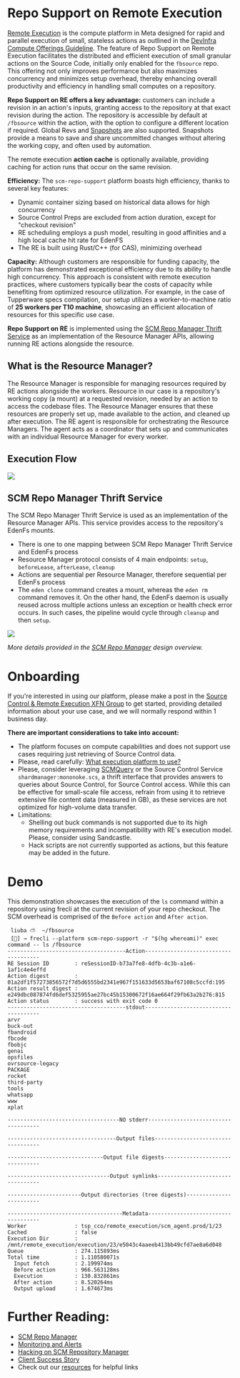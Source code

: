 # Repo Support on Remote Execution

[Remote Execution](https://www.internalfb.com/wiki/Remote_Execution/) is the compute platform in Meta designed for rapid and parallel execution of small, stateless actions as outlined in the [DevInfra Compute Offerings Guideline](https://www.internalfb.com/wiki/DevInfra_Compute_offerings/What_execution_platform_to_use/).
The feature of Repo Support on Remote Execution facilitates the distributed and efficient execution of small granular actions on the Source Code, initially only enabled for the `fbsource` repo.
This offering not only improves performance but also maximizes concurrency and minimizes setup overhead, thereby enhancing overall productivity and efficiency in handling small computes on a repository.

**Repo Support on RE offers a key advantage:** customers can include a revision in an action's inputs, granting access to the repository at that exact revision during the action.
The repository is accessible by default at `/fbsource` within the action, with the option to configure a different location if required. Global Revs and [Snapshots](https://www.internalfb.com/wiki/Source_Control/Admin/Snapshots/) are also supported.
Snapshots provide a means to save and share uncommitted changes without altering the working copy, and often used by automation.

The remote execution **action cache** is optionally available, providing caching for action runs that occur on the same revision.

**Efficiency:**
The `scm-repo-support` platform boasts high efficiency, thanks to several key features:
* Dynamic container sizing based on historical data allows for high concurrency
* Source Control Preps are excluded from action duration, except for "checkout revision"
* RE scheduling employs a push model, resulting in good affinities and a high local cache hit rate for EdenFS
* The RE is built using Rust/C++ (for CAS), minimizing overhead

**Capacity:** Although customers are responsible for funding capacity, the platform has demonstrated exceptional efficiency due to its ability to handle high concurrency. This approach is consistent with remote execution practices, where customers typically bear the costs of capacity while benefiting from optimized resource utilization.
For example, in the case of Tupperware specs compilation, our setup utilizes a worker-to-machine ratio of **25 workers per T10 machine**, showcasing an efficient allocation of resources for this specific use case.

**Repo Support on RE** is implemented using the [SCM Repo Manager Thrift Service](https://www.internalfb.com/wiki/Source_Control/Engineering/Repo_Support_On_Remote_Execution/scm_repo_manager) as an implementation of the Resource Manager APIs, allowing running RE actions alongside the resource.

## What is the Resource Manager?

The Resource Manager is responsible for managing resources required by RE actions alongside the workers. Resource in our case is a repository's working copy (a mount) at a requested revision, needed by an action to access the codebase files.
The Resource Manager ensures that these resources are properly set up, made available to the action, and cleaned up after execution. The RE agent is responsible for orchestrating the Resource Managers.
The agent acts as a coordinator that sets up and communicates with an individual Resource Manager for every worker.

## Execution Flow

![](px/6CJnR)


## SCM Repo Manager Thrift Service
The SCM Repo Manager Thrift Service is used as an implementation of the Resource Manager APIs. This service provides access to the repository's EdenFs mounts.

* There is one to one mapping between SCM Repo Manager Thrift Service and EdenFs process
* Resource Manager protocol consists of 4 main endpoints: `setup`, `beforeLease`, `afterLease`, `cleanup`
* Actions are sequential per Resource Manager, therefore sequential per EdenFs process
* The `eden clone` command creates a mount, whereas the `eden rm` command removes it. On the other hand, the EdenFs daemon is usually reused across multiple actions unless an exception or health check error occurs.
In such cases, the pipeline would cycle through `cleanup` and then `setup`.

![](px/6CDjx)

*More details provided in the [SCM Repo Manager](https://www.internalfb.com/wiki/Source_Control/Engineering/Repo_Support_On_Remote_Execution/scm_repo_manager) design overview.*

# Onboarding

If you're interested in using our platform, please make a post in the [Source Control & Remote Execution XFN Group](https://fb.workplace.com/groups/538958065679523) to get started, providing detailed information about your use case, and we will normally respond within 1 business day.

**There are important considerations to take into account:**

* The platform focuses on compute capabilities and does not support use cases requiring just retrieving of Source Control data.
* Please, read carefully: [What execution platform to use?](https://www.internalfb.com/wiki/DevInfra_Compute_offerings/What_execution_platform_to_use/)
* Please, consider leveraging [SCMQuery](https://www.internalfb.com/wiki/ScmqueryGuide/) or the Source Control Service `shardmanager:mononoke.scs`, a thrift interface that provides answers to queries about Source Control, for Source Control access. While this can be effective for small-scale file access, refrain from using it to retrieve extensive file content data (measured in GB), as these services are not optimized for high-volume data transfer.
* Limitations:
    * Shelling out buck commands is not supported due to its high memory requirements and incompatibility with RE's execution model. Please, consider using Sandcastle.
    * Hack scripts are not currently supported as actions, but this feature may be added in the future.

# Demo

This demonstration showcases the execution of the `ls` command within a repository using frecli at the current revision of your repo checkout.
The SCM overhead is comprised of the `Before action` and `After action`.

```
 liuba ⛅️  ~/fbsource
 [🍊] → frecli --platform scm-repo-support -r "$(hg whereami)" exec command -- ls /fbsource
-------------------------------------Action-------------------------------------
RE Session ID        : reSessionID-b73a7fe8-4dfb-4c3b-a1e6-1af1c4e4effd
Action digest        : 01a2df1f57273856572f7d5d6555bd2341e967f151633d5653baf67108c5ccfd:195
Action result digest : e249dbc087874fd6def5325955ae27bc45b15300672f16ae664f29fb63a2b276:815
Action status        : success with exit code 0
-------------------------------------stdout-------------------------------------
arvr
buck-out
fbandroid
fbcode
fbobjc
genai
opsfiles
ovrsource-legacy
PACKAGE
rocket
third-party
tools
whatsapp
www
xplat

-----------------------------------NO stderr------------------------------------

----------------------------------Output files----------------------------------

------------------------------Output file digests-------------------------------

--------------------------------Output symlinks---------------------------------

-----------------------Output directories (tree digests)------------------------

------------------------------------Metadata------------------------------------
Worker               : tsp_cco/remote_execution/scm_agent.prod/1/23
Cached               : false
Execution Dir        : /mnt/remote_execution/execution/23/e5043c4aaeeb413bb49cfd7ae8a6d048
Queue                : 274.115893ms
Total time           : 1.110580071s
  Input fetch        : 2.199974ms
  Before action      : 966.563128ms
  Execution          : 130.832861ms
  After action       : 8.520264ms
  Output upload      : 1.674673ms
```


# Further Reading:
* [SCM Repo Manager](https://www.internalfb.com/wiki/Source_Control/Engineering/Repo_Support_On_Remote_Execution/scm_repo_manager)
* [Monitoring and Alerts](https://www.internalfb.com/wiki/Source_Control/Engineering/Repo_Support_On_Remote_Execution/monitoring_and_alerts)
* [Hacking on SCM Repository Manager](https://www.internalfb.com/wiki/Source_Control/Engineering/Repo_Support_On_Remote_Execution/development)
* [Client Success Story](https://fb.workplace.com/groups/1604648659652094/permalink/9258085384308345/)
* Check out our [resources](https://www.internalfb.com/wiki/Source_Control/Engineering/Repo_Support_On_Remote_Execution/resources) for helpful links

